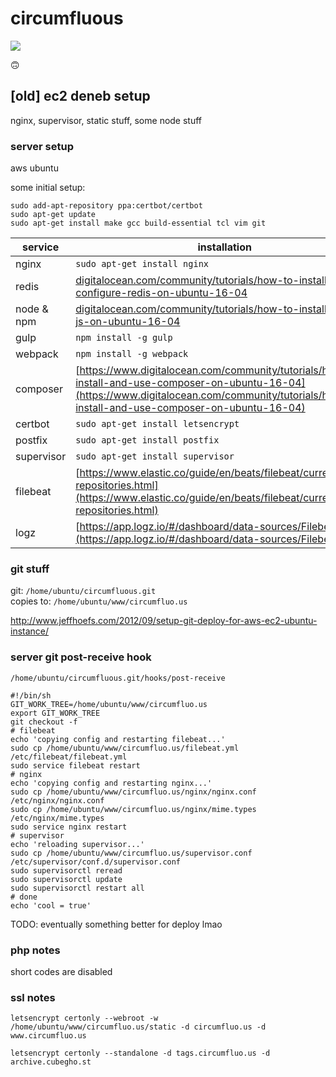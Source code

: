 # circumfluous

![](https://images.tmcnet.com/tmc/misc/articles/image/2019-aug/AdobeStock_282378637-dev-ops-supersize.jpeg)

:upside_down_face:

## [old] ec2 deneb setup

nginx, supervisor, static stuff, some node stuff

### server setup

aws ubuntu

some initial setup:
```
sudo add-apt-repository ppa:certbot/certbot
sudo apt-get update
sudo apt-get install make gcc build-essential tcl vim git
```

service | installation
--- | ---
nginx | `sudo apt-get install nginx`
redis | [digitalocean.com/community/tutorials/how-to-install-and-configure-redis-on-ubuntu-16-04](https://www.digitalocean.com/community/tutorials/how-to-install-and-configure-redis-on-ubuntu-16-04)
node & npm | [digitalocean.com/community/tutorials/how-to-install-node-js-on-ubuntu-16-04](https://www.digitalocean.com/community/tutorials/how-to-install-node-js-on-ubuntu-16-04#how-to-install-using-a-ppa)
gulp | `npm install -g gulp`
webpack | `npm install -g webpack`
composer | [https://www.digitalocean.com/community/tutorials/how-to-install-and-use-composer-on-ubuntu-16-04](https://www.digitalocean.com/community/tutorials/how-to-install-and-use-composer-on-ubuntu-16-04)
certbot | `sudo apt-get install letsencrypt`
postfix | `sudo apt-get install postfix`
supervisor | `sudo apt-get install supervisor`
filebeat | [https://www.elastic.co/guide/en/beats/filebeat/current/setup-repositories.html](https://www.elastic.co/guide/en/beats/filebeat/current/setup-repositories.html)
logz | [https://app.logz.io/#/dashboard/data-sources/Filebeat](https://app.logz.io/#/dashboard/data-sources/Filebeat)


### git stuff

git: `/home/ubuntu/circumfluous.git`  
copies to: `/home/ubuntu/www/circumfluo.us`

http://www.jeffhoefs.com/2012/09/setup-git-deploy-for-aws-ec2-ubuntu-instance/


### server git post-receive hook
`/home/ubuntu/circumfluous.git/hooks/post-receive`

```
#!/bin/sh
GIT_WORK_TREE=/home/ubuntu/www/circumfluo.us
export GIT_WORK_TREE
git checkout -f
# filebeat
echo 'copying config and restarting filebeat...'
sudo cp /home/ubuntu/www/circumfluo.us/filebeat.yml /etc/filebeat/filebeat.yml
sudo service filebeat restart
# nginx
echo 'copying config and restarting nginx...'
sudo cp /home/ubuntu/www/circumfluo.us/nginx/nginx.conf /etc/nginx/nginx.conf
sudo cp /home/ubuntu/www/circumfluo.us/nginx/mime.types /etc/nginx/mime.types
sudo service nginx restart
# supervisor
echo 'reloading supervisor...'
sudo cp /home/ubuntu/www/circumfluo.us/supervisor.conf /etc/supervisor/conf.d/supervisor.conf
sudo supervisorctl reread
sudo supervisorctl update
sudo supervisorctl restart all
# done
echo 'cool = true'
```

TODO: eventually something better for deploy lmao

### php notes
short codes are disabled


### ssl notes

`letsencrypt certonly --webroot -w /home/ubuntu/www/circumfluo.us/static -d circumfluo.us -d www.circumfluo.us`

`letsencrypt certonly --standalone -d tags.circumfluo.us -d archive.cubegho.st`
